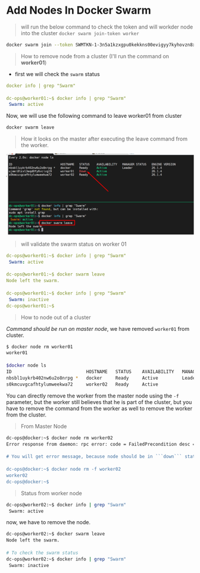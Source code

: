 # Add Nodes In Docker Swarm

> will run the below command to check the token and will workder node into the cluster
```docker swarm join-token worker```

```bash
docker swarm join --token SWMTKN-1-3n5a1kzxgpu0kekkns00evigyy7kyhovzn8xhgjekqgt1cnwd1-d3bfixsbkn68upc85tivfzw4j 192.168.1.221:2377
```

> How to remove node from a cluster (I'll run the command on __worker01__)

* first we will check the ```swarm``` status

```yml
docker info | grep "Swarm"

dc-ops@worker01:~$ docker info | grep "Swarm"
 Swarm: active
```
Now, we will use the following command to leave worker01 from cluster
```bash
docker swarm leave
```
> How it looks on the master after executing the leave command from the worker.

![alt text](image.png)

> will validate the swarm status on worker 01

```yml
dc-ops@worker01:~$ docker info | grep "Swarm"
 Swarm: active

dc-ops@worker01:~$ docker swarm leave
Node left the swarm.

dc-ops@worker01:~$ docker info | grep "Swarm"
 Swarm: inactive
dc-ops@worker01:~$
```

> How to node out of a cluster

*Command should be run on master node*, we have removed ```worker01``` from cluster.

```bash
$ docker node rm worker01
worker01

$docker node ls
ID                            HOSTNAME   STATUS    AVAILABILITY   MANAGER STATUS   ENGINE VERSION
nbsbl1uykrb402nw6u2o8nrpg *   docker     Ready     Active         Leader           26.1.4
s0kmcuvgcafhtylumweekwa72     worker02   Ready     Active                          26.1.4
```

You can directly remove the worker from the master node using the ```-f``` parameter, but the worker still believes that he is part of the cluster, but you have to remove the command from the worker as well to remove the worker from the cluster.

> From Master Node
```bash
dc-ops@docker:~$ docker node rm worker02
Error response from daemon: rpc error: code = FailedPrecondition desc = node s0kmcuvgcafhtylumweekwa72 is not down and can't be removed

# You will get error message, because node should be in ```down``` state. Now, we will use -f parameter.

dc-ops@docker:~$ docker node rm -f worker02
worker02
dc-ops@docker:~$
```

> Status from worker node
```bash
dc-ops@worker02:~$ docker info | grep "Swarm"
 Swarm: active
```
now, we have to remove the node.
```bash
dc-ops@worker02:~$ docker swarm leave
Node left the swarm.

# To check the swarm status
dc-ops@worker02:~$ docker info | grep "Swarm"
 Swarm: inactive
``` 

